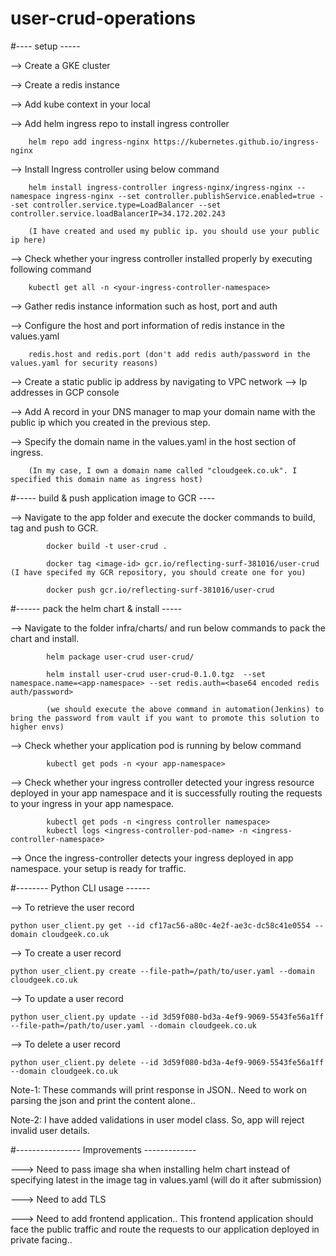 # user-crud-operations


#---- setup -----


--> Create a GKE cluster 

--> Create a redis instance

--> Add kube context in your local

--> Add helm ingress repo to install ingress controller

		helm repo add ingress-nginx https://kubernetes.github.io/ingress-nginx
		
		
--> Install Ingress controller using below command

		helm install ingress-controller ingress-nginx/ingress-nginx --namespace ingress-nginx --set controller.publishService.enabled=true --set controller.service.type=LoadBalancer --set controller.service.loadBalancerIP=34.172.202.243 
		
		(I have created and used my public ip. you should use your public ip here)
		
		
--> Check whether your ingress controller installed properly by executing following command

		kubectl get all -n <your-ingress-controller-namespace>
		
		
--> Gather redis instance information such as host, port and auth
		
--> Configure the host and port information of redis instance in the values.yaml

		redis.host and redis.port (don't add redis auth/password in the values.yaml for security reasons)
		
--> Create a static public ip address by navigating to VPC network --> Ip addresses in GCP console
		
--> Add A record in your DNS manager to map your domain name with the public ip which you created in the previous step.

--> Specify the domain name in the values.yaml in the host section of ingress.

		(In my case, I own a domain name called "cloudgeek.co.uk". I specified this domain name as ingress host)
		



#----- build & push application image to GCR ----


--> Navigate to the app folder and execute the docker commands to build, tag and push to GCR.
			
			docker build -t user-crud .
			
			docker tag <image-id> gcr.io/reflecting-surf-381016/user-crud       (I have specifed my GCR repository, you should create one for you)
			
			docker push gcr.io/reflecting-surf-381016/user-crud
		



#------ pack the helm chart & install -----


--> Navigate to the folder infra/charts/ and run below commands to pack the chart and install.

			helm package user-crud user-crud/
			
			helm install user-crud user-crud-0.1.0.tgz  --set namespace.name=<app-namespace> --set redis.auth=<base64 encoded redis auth/password>   
			
			(we should execute the above command in automation(Jenkins) to bring the password from vault if you want to promote this solution to higher envs)
			
			
--> Check whether your application pod is running by below command

			kubectl get pods -n <your app-namespace>
			
--> Check whether your ingress controller detected your ingress resource deployed in your app namespace and it is successfully routing the requests to your ingress in your app namespace.

			kubectl get pods -n <ingress controller namespace>
			kubectl logs <ingress-controller-pod-name> -n <ingress-controller-namespace>
			
--> Once the ingress-controller detects your ingress deployed in app namespace. your setup is ready for traffic.




#-------- Python CLI  usage ------

--> To retrieve the user record

	python user_client.py get --id cf17ac56-a80c-4e2f-ae3c-dc58c41e0554 --domain cloudgeek.co.uk
	
	
--> To create a user record
		
	python user_client.py create --file-path=/path/to/user.yaml --domain cloudgeek.co.uk
	
	
--> To update a user record

	python user_client.py update --id 3d59f080-bd3a-4ef9-9069-5543fe56a1ff --file-path=/path/to/user.yaml --domain cloudgeek.co.uk


--> To delete a user record

	python user_client.py delete --id 3d59f080-bd3a-4ef9-9069-5543fe56a1ff  --domain cloudgeek.co.uk

	
Note-1: These commands will print response in JSON.. Need to work on parsing the json and print the content alone..

Note-2: I have added validations in user model class. So, app will reject invalid user details.




#---------------- Improvements -------------


---> Need to pass image sha when installing helm chart instead of specifying latest in the image tag in values.yaml (will do it after submission)

---> Need to add TLS

---> Need to add frontend application.. This frontend application should face the public traffic and route the requests to our application deployed in private facing..




		
